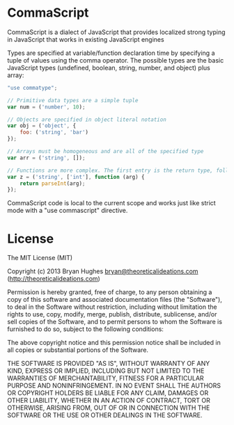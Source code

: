CommaScript
=========

CommaScript is a dialect of JavaScript that provides localized strong typing in JavaScript that works in existing JavaScript engines

Types are specified at variable/function declaration time by specifying a tuple of values using the comma operator. The possible types are the basic JavaScript types (undefined, boolean, string, number, and object) plus array:

```JavaScript
"use commatype";

// Primitive data types are a simple tuple
var num = ('number', 10);

// Objects are specified in object literal notation
var obj = ('object', {
	foo: ('string', 'bar')
});

// Arrays must be homogeneous and are all of the specified type
var arr = ('string', []);

// Functions are more complex. The first entry is the return type, followed by an array of argument types
var z = ('string', ['int'], function (arg) {
	return parseInt(arg);
});
```

CommaScript code is local to the current scope and works just like strict mode with a "use commascript" directive.

License
=======

The MIT License (MIT)

Copyright (c) 2013 Bryan Hughes bryan@theoreticalideations.com (http://theoreticalideations.com)

Permission is hereby granted, free of charge, to any person obtaining a copy
of this software and associated documentation files (the "Software"), to deal
in the Software without restriction, including without limitation the rights
to use, copy, modify, merge, publish, distribute, sublicense, and/or sell
copies of the Software, and to permit persons to whom the Software is
furnished to do so, subject to the following conditions:

The above copyright notice and this permission notice shall be included in
all copies or substantial portions of the Software.

THE SOFTWARE IS PROVIDED "AS IS", WITHOUT WARRANTY OF ANY KIND, EXPRESS OR
IMPLIED, INCLUDING BUT NOT LIMITED TO THE WARRANTIES OF MERCHANTABILITY,
FITNESS FOR A PARTICULAR PURPOSE AND NONINFRINGEMENT. IN NO EVENT SHALL THE
AUTHORS OR COPYRIGHT HOLDERS BE LIABLE FOR ANY CLAIM, DAMAGES OR OTHER
LIABILITY, WHETHER IN AN ACTION OF CONTRACT, TORT OR OTHERWISE, ARISING FROM,
OUT OF OR IN CONNECTION WITH THE SOFTWARE OR THE USE OR OTHER DEALINGS IN
THE SOFTWARE.
